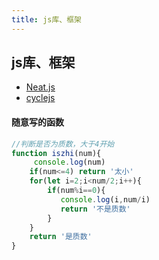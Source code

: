 ```yaml
---
title: js库、框架
---
```


## js库、框架
- [Neat.js](http://neat.dtworkroom.com/)
- [cyclejs](https://cycle.js.org/)




#### 随意写的函数

```javascript
//判断是否为质数，大于4开始
function iszhi(num){
     console.log(num)
    if(num<=4) return '太小'
    for(let i=2;i<num/2;i++){
        if(num%i==0){
           console.log(i,num/i)
           return '不是质数'
        }
    }
    return '是质数'
}

```